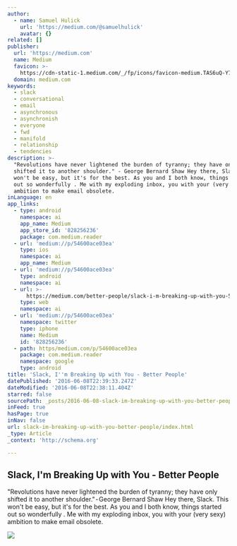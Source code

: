 ```yaml
---
author:
  - name: Samuel Hulick
    url: 'https://medium.com/@samuelhulick'
    avatar: {}
related: []
publisher:
  url: 'https://medium.com'
  name: Medium
  favicon: >-
    https://cdn-static-1.medium.com/_/fp/icons/favicon-medium.TAS6uQ-Y7kcKgi0xjcYHXw.ico
  domain: medium.com
keywords:
  - slack
  - conversational
  - email
  - asynchronous
  - asynchronish
  - everyone
  - fwd
  - manifold
  - relationship
  - tendencies
description: >-
  "Revolutions have never lightened the burden of tyranny; they have only
  shifted it to another shoulder." - George Bernard Shaw Hey there, Slack. This
  won't be easy, but it's for the best. As you and I both know, things started
  out so wonderfully . Me with my exploding inbox, you with your (very sexy)
  ambition to make email obsolete.
inLanguage: en
app_links:
  - type: android
    namespace: ai
    app_name: Medium
    app_store_id: '828256236'
    package: com.medium.reader
  - url: 'medium://p/54600ace03ea'
    type: ios
    namespace: ai
    app_name: Medium
  - url: 'medium://p/54600ace03ea'
    type: android
    namespace: ai
  - url: >-
      https://medium.com/better-people/slack-i-m-breaking-up-with-you-54600ace03ea
    type: web
    namespace: ai
  - url: 'medium://p/54600ace03ea'
    namespace: twitter
    type: iphone
    name: Medium
    id: '828256236'
  - path: https/medium.com/p/54600ace03ea
    package: com.medium.reader
    namespace: google
    type: android
title: 'Slack, I''m Breaking Up with You - Better People'
datePublished: '2016-06-08T22:39:33.247Z'
dateModified: '2016-06-08T22:38:11.404Z'
starred: false
sourcePath: _posts/2016-06-08-slack-im-breaking-up-with-you-better-people.md
inFeed: true
hasPage: true
inNav: false
url: slack-im-breaking-up-with-you-better-people/index.html
_type: Article
_context: 'http://schema.org'

---
```

<article style=""><h1>Slack, I'm Breaking Up with You - Better People</h1><p>"Revolutions have never lightened the burden of tyranny; they have only shifted it to another shoulder." - George Bernard Shaw Hey there, Slack. This won't be easy, but it's for the best. As you and I both know, things started out so wonderfully . Me with my exploding inbox, you with your (very sexy) ambition to make email obsolete.</p><img src="https://cdn-images-1.medium.com/max/1200/1*U1EoH6ltIYQ6KDSfJbR9fQ.png" /></article>